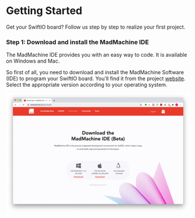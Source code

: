 # Getting Started

Get your SwiftIO board? Follow us step by step to realize your first project.

### **Step 1: Download and install the MadMachine IDE**

The MadMachine IDE provides you with an easy way to code. It is available on Windows and Mac. 

So first of all, you need to download and install the MadMachine Software \(IDE\) to program your SwiftIO board. You'll find it from the project [website](https://www.madmachine.io/downloads). Select the appropriate version according to your operating system. 

![Download page](.gitbook/assets/downloadpage.jpg)





